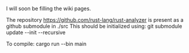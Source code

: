 I will soon be filling the wiki pages.

The repository https://github.com/rust-lang/rust-analyzer is present as a github submodule in ./src
This should be initialized using: git submodule update --init --recursive 

To compile: cargo run --bin main
